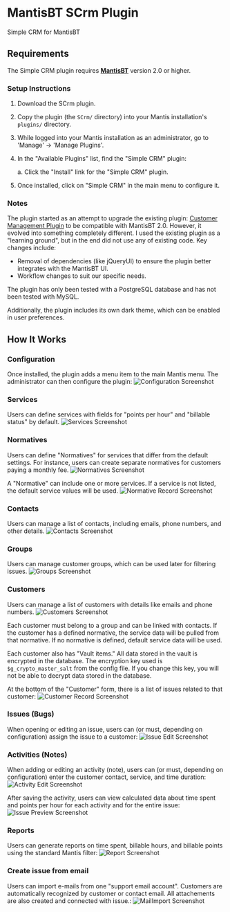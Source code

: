 # MantisBT SCrm Plugin

Simple CRM for MantisBT

## Requirements

The Simple CRM plugin requires **[MantisBT](https://mantisbt.org/)** version 2.0 or higher.

### Setup Instructions

1. Download the SCrm plugin.

2. Copy the plugin (the `SCrm/` directory) into your Mantis installation's `plugins/` directory.

3. While logged into your Mantis installation as an administrator, go to 'Manage' -> 'Manage Plugins'.

4. In the "Available Plugins" list, find the "Simple CRM" plugin:

    a. Click the "Install" link for the "Simple CRM" plugin.

5. Once installed, click on "Simple CRM" in the main menu to configure it.

### Notes
The plugin started as an attempt to upgrade the existing plugin:
[Customer Management Plugin](https://github.com/mantisbt-plugins/customer-management) to be compatible with MantisBT 2.0. However, it evolved into something completely different.
I used the existing plugin as a "learning ground", but in the end did not use any of existing code.
Key changes include:
- Removal of dependencies (like jQueryUI) to ensure the plugin better integrates with the MantisBT UI.
- Workflow changes to suit our specific needs.

The plugin has only been tested with a PostgreSQL database and has not been tested with MySQL.

Additionally, the plugin includes its own dark theme, which can be enabled in user preferences.

## How It Works

### Configuration
Once installed, the plugin adds a menu item to the main Mantis menu. The administrator can then configure the plugin:
![Configuration Screenshot](img/scrm_img_config.png "scrm_img_config.png")

### Services
Users can define services with fields for "points per hour" and "billable status" by default.
![Services Screenshot](img/scrm_img_services.png "scrm_img_services.png")

### Normatives
Users can define "Normatives" for services that differ from the default settings. For instance, users can create separate normatives for customers paying a monthly fee.
![Normatives Screenshot](img/scrm_img_normatives.png "scrm_img_normatives.png")

A "Normative" can include one or more services. If a service is not listed, the default service values will be used.
![Normative Record Screenshot](img/scrm_img_normative_record.png "scrm_img_normative_record.png")

### Contacts
Users can manage a list of contacts, including emails, phone numbers, and other details.
![Contacts Screenshot](img/scrm_img_contacts.png "scrm_img_contacts.png")

### Groups
Users can manage customer groups, which can be used later for filtering issues.
![Groups Screenshot](img/scrm_img_groups.png "scrm_img_groups.png")

### Customers
Users can manage a list of customers with details like emails and phone numbers.
![Customers Screenshot](img/scrm_img_customers.png "scrm_img_customers.png")

Each customer must belong to a group and can be linked with contacts. If the customer has a defined normative, the service data will be pulled from that normative. If no normative is defined, default service data will be used.

Each customer also has "Vault items." All data stored in the vault is encrypted in the database. The encryption key used is `$g_crypto_master_salt` from the config file. If you change this key, you will not be able to decrypt data stored in the database.

At the bottom of the "Customer" form, there is a list of issues related to that customer:
![Customer Record Screenshot](img/scrm_img_customer_record.png "scrm_img_customer_record.png")

### Issues (Bugs)
When opening or editing an issue, users can (or must, depending on configuration) assign the issue to a customer:
![Issue Edit Screenshot](img/scrm_img_issue_edit.png "scrm_img_issue_edit.png")

### Activities (Notes)
When adding or editing an activity (note), users can (or must, depending on configuration) enter the customer contact, service, and time duration:
![Activity Edit Screenshot](img/scrm_img_issue_activity_edit.png "scrm_img_issue_activity_edit.png")

After saving the activity, users can view calculated data about time spent and points per hour for each activity and for the entire issue:
![Issue Preview Screenshot](img/scrm_img_issue_preview.png "scrm_img_issue_preview.png")

### Reports
Users can generate reports on time spent, billable hours, and billable points using the standard Mantis filter:
![Report Screenshot](img/scrm_img_report.png "scrm_img_report.png")

### Create issue from email
Users can import e-mails from one "support email account". Customers are automatically recognized by customer or contact email. All attachements are also created and connected with issue.:
![MailImport Screenshot](img/scrm_img_mail_import.png "scrm_img_mail_import.png")
